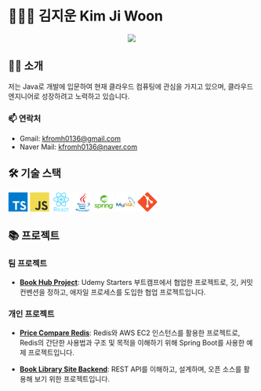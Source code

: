 # 🧑🏻‍🚀 김지운 Kim Ji Woon

<p align="center">

<a href="https://github.com/Jimoou">
    <img src="https://github-stats-alpha.vercel.app/api?username=Jimoou&cc=fff&tc=000000&ic=000000&bc=ffffff">
</a>

</p>

## 👨‍💻 소개

저는 Java로 개발에 입문하여 현재 클라우드 컴퓨팅에 관심을 가지고 있으며, 클라우드 엔지니어로 성장하려고 노력하고 있습니다.

### 📫 연락처

- Gmail: [kfromh0136@gmail.com](mailto:kfromh0136@gmail.com)
- Naver Mail: [kfromh0136@naver.com](mailto:kfromh0136@naver.com)

## 🛠 기술 스택

<p align="left">
  <img src="https://raw.githubusercontent.com/devicons/devicon/master/icons/typescript/typescript-original.svg" alt="typescript" width="40" height="40"/>
  <img src="https://raw.githubusercontent.com/devicons/devicon/master/icons/javascript/javascript-original.svg" alt="javascript" width="40" height="40"/>
  <img src="https://raw.githubusercontent.com/devicons/devicon/master/icons/react/react-original-wordmark.svg" alt="react" width="40" height="40"/>
  <img src="https://raw.githubusercontent.com/devicons/devicon/master/icons/java/java-original.svg" alt="java" width="40" height="40"/>
  <img src="https://raw.githubusercontent.com/devicons/devicon/master/icons/spring/spring-original-wordmark.svg" alt="spring" width="40" height="40"/>
  <img src="https://raw.githubusercontent.com/devicons/devicon/master/icons/mysql/mysql-original-wordmark.svg" alt="mysql" width="40" height="40"/>
  <img src="https://raw.githubusercontent.com/devicons/devicon/master/icons/git/git-original.svg" alt="git" width="40" height="40"/>
</p>

## 📚 프로젝트

### 팀 프로젝트

- **[Book Hub Project](https://github.com/udemy-final-team2/Book-Hub-Project)**: Udemy Starters 부트캠프에서 협업한 프로젝트로, 깃, 커밋 컨벤션을 정하고, 애자일 프로세스를 도입한 협업 프로젝트입니다.

### 개인 프로젝트

- **[Price Compare Redis](https://github.com/Jimoou/price-compare-redis)**: Redis와 AWS EC2 인스턴스를 활용한 프로젝트로, Redis의 간단한 사용법과 구조 및 목적을 이해하기 위해 Spring Boot를 사용한 예제 프로젝트입니다.

- **[Book Library Site Backend](https://github.com/Jimoou/BookLibrarySite-Backend)**: REST API를 이해하고, 설계하며, 오픈 소스를 활용해 보기 위한 프로젝트입니다.
